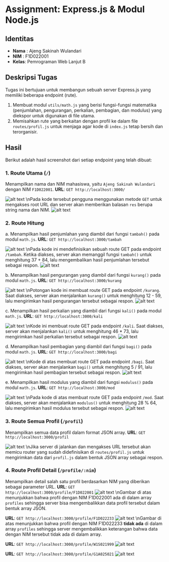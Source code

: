 # Assignment: Express.js & Modul Node.js

## Identitas
- **Nama** : Ajeng Sakinah Wulandari
- **NIM** : F1D022001
- **Kelas**: Pemrograman Web Lanjut B

## Deskripsi Tugas
Tugas ini bertujuan untuk membangun sebuah server Express.js yang memiliki beberapa endpoint (rute).
1.  Membuat modul `utils/math.js` yang berisi fungsi-fungsi matematika (penjumlahan, pengurangan, perkalian, pembagian, dan modulus) yang diekspor untuk digunakan di file utama.
2.  Memisahkan rute yang berkaitan dengan profil ke dalam file `routes/profil.js` untuk menjaga agar kode di `index.js` tetap bersih dan terorganisir.

## Hasil
Berikut adalah hasil screenshot dari setiap endpoint yang telah dibuat:

### 1. Route Utama (`/`)
Menampilkan nama dan NIM mahasiswa, yaitu `Ajeng Sakinah Wulandari` dengan NIM `F1D022001`.
**URL**: `GET http://localhost:3000/`

![alt text](image-1.png)
\nPada kode tersebut pengguna menggunakan metode `GET` untuk mengakses root URL dan server akan memberikan balasan `res` berupa string nama dan NIM.
![alt text](image.png)

### 2. Route Hitung
a. Menampilkan hasil penjumlahan yang diambil dari fungsi `tambah()` pada modul `math.js`.
**URL**: `GET http://localhost:3000/tambah`

![alt text](image-2.png)
\nPada kode ini mendefinisikan sebuah route GET pada endpoint `/tambah`. Ketika diakses, server akan memanggil fungsi `tambah()` untuk menghitung 37 + 84, lalu mengembalikan hasil penjumlahan tersebut sebagai respon.
![alt text](image-3.png)

b. Menampilkan hasil pengurangan yang diambil dari fungsi `kurang()` pada modul `math.js`.
**URL**: `GET http://localhost:3000/kurang`

![alt text](image-4.png)
\nPotongan kode ini membuat route GET pada endpoint `/kurang`. Saat diakses, server akan menjalankan `kurang()` untuk menghitung 12 - 59, lalu mengirimkan hasil pengurangan tersebut sebagai respon.
![alt text](image-5.png)

c. Menampilkan hasil perkalian yang diambil dari fungsi `kali()` pada modul `math.js`.
**URL**: `GET http://localhost:3000/kali`

![alt text](image-6.png)
\nKode ini membuat route GET pada endpoint `/kali`. Saat diakses, server akan menjalankan `kali()` untuk menghitung 46 * 73, lalu mengirimkan hasil perkalian tersebut sebagai respon.
![alt text](image-7.png)

d. Menampilkan hasil pembagian yang diambil dari fungsi `bagi()` pada modul `math.js`.
**URL**: `GET http://localhost:3000/bagi`

![alt text](image-8.png)
\nKode di atas membuat route GET pada endpoint `/bagi`. Saat diakses, server akan menjalankan `bagi()` untuk menghitung 5 / 91, lalu mengirimkan hasil pembagian tersebut sebagai respon.
![alt text](image-9.png)

e. Menampilkan hasil modulus yang diambil dari fungsi `modulus()` pada modul `math.js`.
**URL**: `GET http://localhost:3000/mod`

![alt text](image-10.png)
\nPada kode di atas membuat route GET pada endpoint `/mod`. Saat diakses, server akan menjalankan `modulus()` untuk menghitung 28 % 64, lalu mengirimkan hasil modulus tersebut sebagai respon.
![alt text](image-11.png)

### 3. Route Semua Profil (`/profil`)
Menampilkan semua data profil dalam format JSON array.
**URL**: `GET http://localhost:3000/profil`

![alt text](image-12.png)
\nJika server di jalankan dan mengakses URL tersebut akan memicu router yang sudah didefinisikan di `routes/profil.js` untuk mengirimkan data dari `profil.js` dalam bentuk JSON array sebagai respon.

### 4. Route Profil Detail (`/profile/:nim`)
Menampilkan detail salah satu profil berdasarkan NIM yang diberikan sebagai parameter URL.
**URL**: `GET http://localhost:3000/profile/F1D022001`
![alt text](image-13.png)
\nGambar di atas menunjukkan bahwa profil dengan NIM F1D022001 ada di dalam array `profiles` sehingga server bisa mengembalikkan data profil tersebut dalam bentuk array JSON.

**URL**: `GET http://localhost:3000/profile/F1D022233`
![alt text](image-14.png)
\nGambar di atas menunjukkan bahwa profil dengan NIM F1D022233 **tidak ada** di dalam array `profiles` sehingga server mengembalikkan keterangan bahwa data dengan NIM tersebut tidak ada di dalam array.

**URL**: `GET http://localhost:3000/profile/W1S021999`
![alt text](image-15.png)

**URL**: `GET http://localhost:3000/profile/G1A025021`
![alt text](image-16.png)